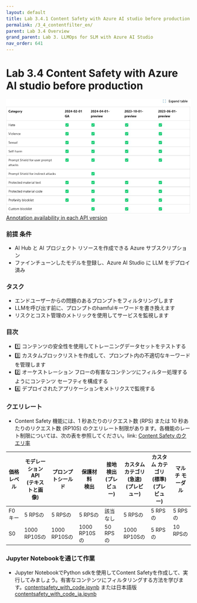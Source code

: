 ```yaml
---
layout: default
title: Lab 3.4.1 Content Safety with Azure AI studio before production
permalink: /3_4_contentfilter_en/
parent: Lab 3.4 Overview
grand_parent: Lab 3. LLMOps for SLM with Azure AI Studio
nav_order: 641
---
```


# Lab 3.4 Content Safety with Azure AI studio before production

![LLMOps](images/content_filtering_api_support.jpg)
[Annotation availability in each API version](https://learn.microsoft.com/en-us/azure/ai-services/openai/concepts/content-filter?tabs=warning%2Cuser-prompt%2Cpython-new#:~:text=See%20the%20following%20table%20for%20the%20annotation%20availability%20in%20each%20API%20version%3A)

### 前提 条件

- AI Hub と AI プロジェクト リソースを作成できる Azure サブスクリプション
- ファインチューンしたモデルを登録し、Azure AI Studio に LLM をデプロイ済み

### タスク

- エンドユーザーからの問題のあるプロンプトをフィルタリングします
- LLMを呼び出す前に、プロンプトのhamfulキーワードを書き換えます
- リスクとコスト管理のメトリックを使用してサービスを監視します


### 目次
- 1️⃣ コンテンツの安全性を使用してトレーニングデータセットをテストする
- 3️⃣ カスタムブロックリストを作成して、プロンプト内の不適切なキーワードを管理します
- 2️⃣ オーケストレーション フローの有害なコンテンツにフィルター処理するようにコンテンツ セーフティを構成する
- 4️⃣ デプロイされたアプリケーションをメトリクスで監視する

### クエリレート
- Content Safety 機能には、1 秒あたりのリクエスト数 (RPS) または 10 秒あたりのリクエスト数 (RP10S) のクエリレート制限があります。各機能のレート制限については、次の表を参照してください。link: [Content Safety のクエリ率](https://learn.microsoft.com/ko-kr/azure/ai-services/content-safety/overview)

| 価格レベル | モデレーションAPI<br>(テキストと画像) | プロンプトシールド | 保護材料<br>検出 | 接地検出<br>(プレビュー) | カスタム カテゴリ <br>(急速) (プレビュー) | カスタム カテゴリ <br>(標準) (プレビュー) | マルチ モーダル     |
| ------------ | ----------------------------------- | -------------- | ------------------------------- | ----------------------------------- | -------------------------------------- | ----------------------------------------- | -------------- |
| F0 キー           | 5 RPSの                               | 5 RPSの          | 5 RPSの                           | 該当なし                                 | 5 RPSの                                  | 5 RPSの                                     | 5 RPSの          |
| S0           | 1000 RP10Sの                          | 1000 RP10Sの     | 1000 RP10Sの                      | 50 RPSの                              | 1000 RP10Sの                             | 5 RPSの                                     | 10 RPSの<br><br> |

### Jupyter Notebookを通じて作業
- Jupyter NotebookでPython sdkを使用してContent Safetyを作成して、実行してみましょう。有害なコンテンツにフィルタリングする方法を学びます。[contentsafety_with_code.ipynb](pcontentsafety_with_code.ipynb) または日本語版 [contentsafety_with_code_ja.ipynb](contentsafety_with_code_ja.ipynb)